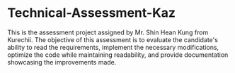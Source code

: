 # Technical-Assessment-Kaz
This is the assessment project assigned by Mr. Shin Hean Kung from Kurechii. The objective of this assessment is to evaluate the candidate's ability to read the requirements, implement the necessary modifications, optimize the code while maintaining readability, and provide documentation showcasing the improvements made.
